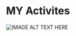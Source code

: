 # MY Activites
![IMAGE ALT TEXT HERE](https://github.com/bacdillon/MY-activities...../blob/main/img/project%20gallery.jpg)
